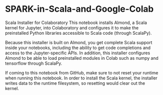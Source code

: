 # SPARK-in-Scala-and-Google-Colab


Scala Installer for Colaboratory
This notebook installs Almond, a Scala kernel for Jupyter, into Colaboratory and configures it to make the preinstalled Python libraries accessible to Scala code (through ScalaPy).

Because this installer is built on Almond, you get complete Scala support inside your notebooks, including the ability to get code completions and access to the Jupyter-specific APIs. In addition, this installer configures Almond to be able to load preinstalled modules in Colab such as numpy and tensorflow through ScalaPy.

If coming to this notebook from GitHub, make sure to not reset your runtime when running this notebook. In order to install the Scala kernel, the installer writes data to the runtime filesystem, so resetting would clear out the kernel.
